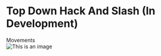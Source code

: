 # Top Down Hack And Slash (In Development)
Movements<br/>
![This is an image](https://myoctocat.com/assets/images/base-octocat.svg)